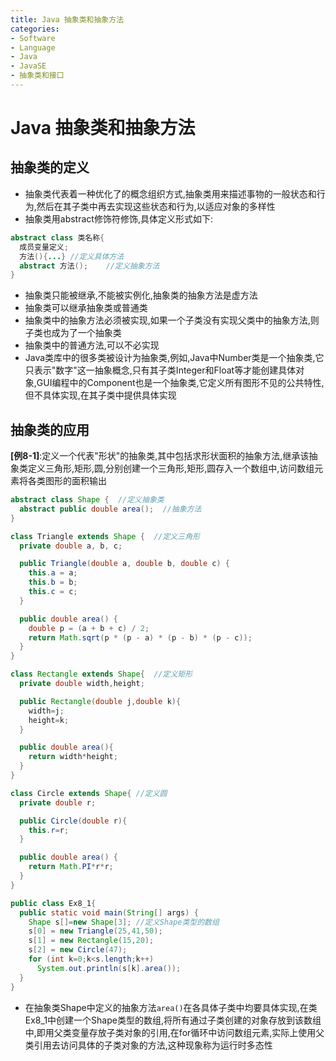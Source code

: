 ```yaml
---
title: Java 抽象类和抽象方法
categories:
- Software
- Language
- Java
- JavaSE
- 抽象类和接口
---
```

# Java 抽象类和抽象方法

## 抽象类的定义

- 抽象类代表着一种优化了的概念组织方式,抽象类用来描述事物的一般状态和行为,然后在其子类中再去实现这些状态和行为,以适应对象的多样性
- 抽象类用abstract修饰符修饰,具体定义形式如下:

```java
abstract class 类名称{
  成员变量定义;
  方法(){...}	//定义具体方法
  abstract 方法();	//定义抽象方法
}
```

- 抽象类只能被继承,不能被实例化,抽象类的抽象方法是虚方法
- 抽象类可以继承抽象类或普通类
- 抽象类中的抽象方法必须被实现,如果一个子类没有实现父类中的抽象方法,则子类也成为了一个抽象类
- 抽象类中的普通方法,可以不必实现
- Java类库中的很多类被设计为抽象类,例如,Java中Number类是一个抽象类,它只表示"数字"这一抽象概念,只有其子类Integer和Float等才能创建具体对象,GUI编程中的Component也是一个抽象类,它定义所有图形不见的公共特性,但不具体实现,在其子类中提供具体实现

## 抽象类的应用

**[例8-1]**:定义一个代表"形状"的抽象类,其中包括求形状面积的抽象方法,继承该抽象类定义三角形,矩形,圆,分别创建一个三角形,矩形,圆存入一个数组中,访问数组元素将各类图形的面积输出

```java
abstract class Shape {  //定义抽象类
  abstract public double area();  //抽象方法
}

class Triangle extends Shape {  //定义三角形
  private double a, b, c;

  public Triangle(double a, double b, double c) {
    this.a = a;
    this.b = b;
    this.c = c;
  }

  public double area() {
    double p = (a + b + c) / 2;
    return Math.sqrt(p * (p - a) * (p - b) * (p - c));
  }
}

class Rectangle extends Shape{  //定义矩形
  private double width,height;

  public Rectangle(double j,double k){
    width=j;
    height=k;
  }

  public double area(){
    return width*height;
  }
}

class Circle extends Shape{ //定义圆
  private double r;

  public Circle(double r){
    this.r=r;
  }

  public double area() {
    return Math.PI*r*r;
  }
}

public class Ex8_1{
  public static void main(String[] args) {
    Shape s[]=new Shape[3]; //定义Shape类型的数组
    s[0] = new Triangle(25,41,50);
    s[1] = new Rectangle(15,20);
    s[2] = new Circle(47);
    for (int k=0;k<s.length;k++)
      System.out.println(s[k].area());
  }
}
```

- 在抽象类Shape中定义的抽象方法`area()`在各具体子类中均要具体实现,在类Ex8\_1中创建一个Shape类型的数组,将所有通过子类创建的对象存放到该数组中,即用父类变量存放子类对象的引用,在for循环中访问数组元素,实际上使用父类引用去访问具体的子类对象的方法,这种现象称为运行时多态性